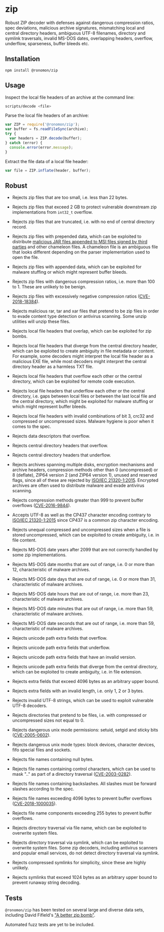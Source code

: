 # zip

Robust ZIP decoder with defenses against dangerous compression ratios, spec
deviations, malicious archive signatures, mismatching local and central
directory headers, ambiguous UTF-8 filenames, directory and symlink traversals,
invalid MS-DOS dates, overlapping headers, overflow, underflow, sparseness,
buffer bleeds etc.

## Installation

```
npm install @ronomon/zip
```

## Usage

Inspect the local file headers of an archive at the command line:

```bash
scripts/decode <file>
```

Parse the local file headers of an archive:

```javascript
var ZIP = require('@ronomon/zip');
var buffer = fs.readFileSync(archive);
try {
  var headers = ZIP.decode(buffer);
} catch (error) {
  console.error(error.message);
}
````

Extract the file data of a local file header:

```javascript
var file = ZIP.inflate(header, buffer);
````

## Robust

* Rejects zip files that are too small, i.e. less than 22 bytes.

* Rejects zip files that exceed 2 GB to protect vulnerable downstream zip
implementations from `int32_t` overflow.

* Rejects zip files that are truncated, i.e. with no end of central directory
record.

* Rejects zip files with prepended data, which can be exploited to distribute
[malicious JAR files appended to MSI files signed by third parties](https://blog.virustotal.com/2019/01/distribution-of-malicious-jar-appended.html)
and other chameleon files. A chameleon file is an ambiguous file that looks
different depending on the parser implementation used to open the file.

* Rejects zip files with appended data, which can be exploited for malware
stuffing or which might represent buffer bleeds.

* Rejects zip files with dangerous compression ratios, i.e. more than 100 to 1.
These are unlikely to be benign.

* Rejects zip files with excessively negative compression ratios
([CVE-2018-18384](https://cve.mitre.org/cgi-bin/cvename.cgi?name=CVE-2018-18384)).

* Rejects malicious rar, tar and xar files that pretend to be zip files in order
to evade content type detection or antivirus scanning. Some unzip utilities will
unzip these files.

* Rejects local file headers that overlap, which can be exploited for zip bombs.

* Rejects local file headers that diverge from the central directory header,
which can be exploited to create ambiguity in file metadata or content. For
example, some decoders might interpret the local file header as a malicious EXE
file, while most decoders might interpret the central directory header as a
harmless TXT file.

* Rejects local file headers that overflow each other or the central directory,
which can be exploited for remote code execution.

* Rejects local file headers that underflow each other or the central directory,
i.e. gaps between local files or between the last local file and the central
directory, which might be exploited for malware stuffing or which might
represent buffer bleeds.

* Rejects local file headers with invalid combinations of bit 3, crc32 and
compressed or uncompressed sizes. Malware hygiene is poor when it comes to the
spec.

* Rejects data descriptors that overflow.

* Rejects central directory headers that overflow.

* Rejects central directory headers that underflow.

* Rejects archives spanning multiple disks, encryption mechanisms and archive
headers, compression methods other than 0 (uncompressed) or 8 (deflate), ZIP64
version 2 (and ZIP64 version 1), unused and reserved flags, since all of these
are rejected by [ISO/IEC 21320-1:2015](https://www.iso.org/standard/60101.html).
Encrypted archives are often used to distribute malware and evade antivirus
scanning.

* Rejects compression methods greater than 999 to prevent buffer overflows
([CVE-2016-9844](https://bugs.launchpad.net/ubuntu/+source/unzip/+bug/1643750)).

* Accepts UTF-8 as well as the CP437 character encoding contrary to
[ISO/IEC 21320-1:2015](https://www.iso.org/standard/60101.html) since CP437 is a
common zip character encoding.

* Rejects unequal compressed and uncompressed sizes when a file is stored
uncompressed, which can be exploited to create ambiguity, i.e. in file content.

* Rejects MS-DOS date years after 2099 that are not correctly handled by some
zip implementations.

* Rejects MS-DOS date months that are out of range, i.e. 0 or more than 12,
characteristic of malware archives.

* Rejects MS-DOS date days that are out of range, i.e. 0 or more than 31,
characteristic of malware archives.

* Rejects MS-DOS date hours that are out of range, i.e. more than 23,
characteristic of malware archives.

* Rejects MS-DOS date minutes that are out of range, i.e. more than 59,
characteristic of malware archives.

* Rejects MS-DOS date seconds that are out of range, i.e. more than 59,
characteristic of malware archives.

* Rejects unicode path extra fields that overflow.

* Rejects unicode path extra fields that underflow.

* Rejects unicode path extra fields that have an invalid version.

* Rejects unicode path extra fields that diverge from the central directory,
which can be exploited to create ambiguity, i.e. in file extension.

* Rejects extra fields that exceed 4096 bytes as an arbitrary upper bound.

* Rejects extra fields with an invalid length, i.e. only 1, 2 or 3 bytes.

* Rejects invalid UTF-8 strings, which can be used to exploit vulnerable UTF-8
decoders.

* Rejects directories that pretend to be files, i.e. with compressed or
uncompressed sizes not equal to 0.

* Rejects dangerous unix mode permissions: setuid, setgid and sticky bits
([CVE-2005-0602](https://cve.mitre.org/cgi-bin/cvename.cgi?name=CVE-2005-0602)).

* Rejects dangerous unix mode types: block devices, character devices, fifo
special files and sockets.

* Rejects file names containing null bytes.

* Rejects file names containing control characters, which can be used to mask
".." as part of a directory traversal
([CVE-2003-0282](https://cve.mitre.org/cgi-bin/cvename.cgi?name=CVE-2003-0282)).

* Rejects file names containing backslashes. All slashes must be forward slashes
according to the spec.

* Rejects file names exceeding 4096 bytes to prevent buffer overflows
([CVE-2018-1000035](https://cve.mitre.org/cgi-bin/cvename.cgi?name=CVE-2018-1000035)).

* Rejects file name components exceeding 255 bytes to prevent buffer overflows.

* Rejects directory traversal via file name, which can be exploited to overwrite
system files.

* Rejects directory traversal via symlink, which can be exploited to overwrite
system files. Some zip decoders, including antivirus scanners and popular email
services, do not detect directory traversal via symlink.

* Rejects compressed symlinks for simplicity, since these are highly unlikely.

* Rejects symlinks that exceed 1024 bytes as an arbitrary upper bound to prevent
runaway string decoding.

## Tests

`@ronomon/zip` has been tested on several large and diverse data
sets, including David Fifield's
["A better zip bomb"](https://www.bamsoftware.com/hacks/zipbomb/).

Automated fuzz tests are yet to be included.
